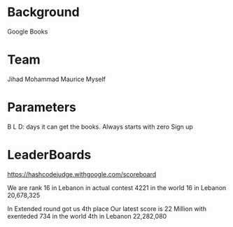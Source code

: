 # Background
Google Books
# Team 
Jihad
Mohammad
Maurice
Myself

# Parameters
B
L
D: days it can get the books. Always starts with zero
Sign up

# LeaderBoards
https://hashcodejudge.withgoogle.com/scoreboard

We are rank 16 in Lebanon in actual contest
4221 in the world
16 in Lebanon
20,678,325

In
Extended round got us 4th place
Our latest score is 22 Million with exenteded
734 in the world
4th in Lebanon
22,282,080